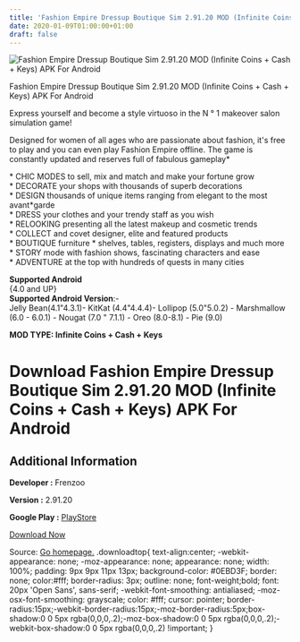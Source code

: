 ```yaml
---
title: 'Fashion Empire Dressup Boutique Sim 2.91.20 MOD (Infinite Coins + Cash + Keys) APK For Android'
date: 2020-01-09T01:00:00+01:00
draft: false
---
```


![Fashion Empire Dressup Boutique Sim 2.91.20 MOD (Infinite Coins + Cash + Keys) APK For Android](https://i0.wp.com/apkhome.net/wp-content/uploads/2020/01/Fashion-Empire-Dressup-Boutique-Sim-2.91.20-MOD-Infinite-Coins-Cash-Keys.png "Fashion Empire Dressup Boutique Sim 2.91.20 MOD (Infinite Coins + Cash + Keys) APK For Android")

  

Fashion Empire Dressup Boutique Sim 2.91.20 MOD (Infinite Coins + Cash + Keys) APK For Android

Express yourself and become a style virtuoso in the N ° 1 makeover salon simulation game!

Designed for women of all ages who are passionate about fashion, it's free to play and you can even play Fashion Empire offline. The game is constantly updated and reserves full of fabulous gameplay\*

\* CHIC MODES to sell, mix and match and make your fortune grow  
\* DECORATE your shops with thousands of superb decorations  
\* DESIGN thousands of unique items ranging from elegant to the most avant\*garde  
\* DRESS your clothes and your trendy staff as you wish  
\* RELOOKING presenting all the latest makeup and cosmetic trends  
\* COLLECT and covet designer, elite and featured products  
\* BOUTIQUE furniture \* shelves, tables, registers, displays and much more  
\* STORY mode with fashion shows, fascinating characters and ease  
\* ADVENTURE at the top with hundreds of quests in many cities

**Supported Android**  
{4.0 and UP}  
**Supported Android Version**:-  
Jelly Bean(4.1"4.3.1)- KitKat (4.4"4.4.4)- Lollipop (5.0"5.0.2) - Marshmallow (6.0 - 6.0.1) - Nougat (7.0 " 7.1.1) - Oreo (8.0-8.1) - Pie (9.0)

**MOD TYPE: Infinite Coins + Cash + Keys**

Download Fashion Empire Dressup Boutique Sim 2.91.20 MOD (Infinite Coins + Cash + Keys) APK For Android
=======================================================================================================

Additional Information
----------------------

**Developer :** Frenzoo

**Version :** 2.91.20

**Google Play :** [PlayStore](https://play.google.com/store/apps/details?id=com.frenzoo.FashionEmpireBoutiqueGirlGame)

  

[Download Now](https://store4app.co/post/fashion-empire-dressup-boutique-sim-2-91-20-mod-infinite-coins-cash-keys-apk-for-android_1578497741)

  
Source: [Go homepage.](https://store4app.co/post/fashion-empire-dressup-boutique-sim-2-91-20-mod-infinite-coins-cash-keys-apk-for-android_1578497741) .downloadtop{ text-align:center; -webkit-appearance: none; -moz-appearance: none; appearance: none; width: 100%; padding: 9px 9px 11px 13px; background-color: #0EBD3F; border: none; color:#fff; border-radius: 3px; outline: none; font-weight;bold; font: 20px 'Open Sans', sans-serif; -webkit-font-smoothing: antialiased; -moz-osx-font-smoothing: grayscale; color: #fff; cursor: pointer; border-radius:15px;-webkit-border-radius:15px;-moz-border-radius:5px;box-shadow:0 0 5px rgba(0,0,0,.2);-moz-box-shadow:0 0 5px rgba(0,0,0,.2);-webkit-box-shadow:0 0 5px rgba(0,0,0,.2) !important; }